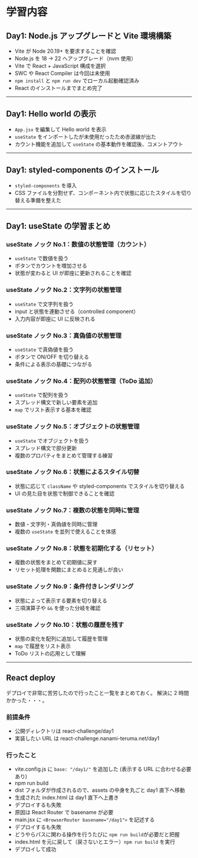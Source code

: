 # 学習内容

## Day1: Node.js アップグレードと Vite 環境構築

- Vite が Node 20.19+ を要求することを確認
- Node.js を 18 → 22 へアップグレード（nvm 使用）
- Vite で React + JavaScript 構成を選択
- SWC や React Compiler は今回は未使用
- `npm install` と `npm run dev` でローカル起動確認済み
- React のインストールまでまとめ完了

---

## Day1: Hello world の表示

- `App.jsx` を編集して Hello world を表示
- `useState` をインポートしたが未使用だったため赤波線が出た
- カウント機能を追加して `useState` の基本動作を確認後、コメントアウト

---

## Day1: styled-components のインストール

- `styled-components` を導入
- CSS ファイルを分割せず、コンポーネント内で状態に応じたスタイルを切り替える準備を整えた

---

## Day1: useState の学習まとめ

### useState ノック No.1：数値の状態管理（カウント）

- `useState` で数値を扱う
- ボタンでカウントを増加させる
- 状態が変わると UI が即座に更新されることを確認

### useState ノック No.2：文字列の状態管理

- `useState` で文字列を扱う
- input と状態を連動させる（controlled component）
- 入力内容が即座に UI に反映される

### useState ノック No.3：真偽値の状態管理

- `useState` で真偽値を扱う
- ボタンで ON/OFF を切り替える
- 条件による表示の基礎につながる

### useState ノック No.4：配列の状態管理（ToDo 追加）

- `useState` で配列を扱う
- スプレッド構文で新しい要素を追加
- `map` でリスト表示する基本を確認

### useState ノック No.5：オブジェクトの状態管理

- `useState` でオブジェクトを扱う
- スプレッド構文で部分更新
- 複数のプロパティをまとめて管理する練習

### useState ノック No.6：状態によるスタイル切替

- 状態に応じて `className` や styled-components でスタイルを切り替える
- UI の見た目を状態で制御できることを確認

### useState ノック No.7：複数の状態を同時に管理

- 数値・文字列・真偽値を同時に管理
- 複数の `useState` を並列で使えることを体感

### useState ノック No.8：状態を初期化する（リセット）

- 複数の状態をまとめて初期値に戻す
- リセット処理を関数にまとめると見通しが良い

### useState ノック No.9：条件付きレンダリング

- 状態によって表示する要素を切り替える
- 三項演算子や `&&` を使った分岐を確認

### useState ノック No.10：状態の履歴を残す

- 状態の変化を配列に追加して履歴を管理
- `map` で履歴をリスト表示
- ToDo リストの応用として理解

---

## React deploy

デプロイで非常に苦労したので行ったこと一覧をまとめておく。
解決に 2 時間かかった・・・。

### 前提条件

- 公開ディレクトリは react-challenge/day1
- 実装したい URL は react-challenge.nanami-teruma.net/day1

### 行ったこと

- vite.config.js に `base: "/day1/"` を追加した (表示する URL に合わせる必要あり)
- npm run build
- dist フォルダが作成されるので、assets の中身を丸ごと day1 直下へ移動
- 生成された index.html は day1 直下へ上書き
- デプロイするも失敗
- 原因は React Router で basename が必要
- main.jsx に `<BrowserRouter basename="/day1">` を記述する
- デプロイするも失敗
- どうやらパスに関わる操作を行うたびに `npm run build`が必要だと把握
- index.html を元に戻して（戻さないとエラー）`npm run build` を実行
- デプロイして成功

